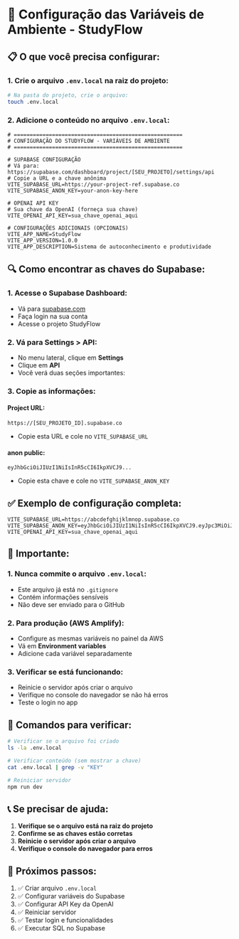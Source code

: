 # 🔧 Configuração das Variáveis de Ambiente - StudyFlow

## 📋 O que você precisa configurar:

### **1. Crie o arquivo `.env.local` na raiz do projeto:**

```bash
# Na pasta do projeto, crie o arquivo:
touch .env.local
```

### **2. Adicione o conteúdo no arquivo `.env.local`:**

```env
# =====================================================
# CONFIGURAÇÃO DO STUDYFLOW - VARIÁVEIS DE AMBIENTE
# =====================================================

# SUPABASE CONFIGURAÇÃO
# Vá para: https://supabase.com/dashboard/project/[SEU_PROJETO]/settings/api
# Copie a URL e a chave anônima
VITE_SUPABASE_URL=https://your-project-ref.supabase.co
VITE_SUPABASE_ANON_KEY=your-anon-key-here

# OPENAI API KEY
# Sua chave da OpenAI (forneça sua chave)
VITE_OPENAI_API_KEY=sua_chave_openai_aqui

# CONFIGURAÇÕES ADICIONAIS (OPCIONAIS)
VITE_APP_NAME=StudyFlow
VITE_APP_VERSION=1.0.0
VITE_APP_DESCRIPTION=Sistema de autoconhecimento e produtividade
```

## 🔍 Como encontrar as chaves do Supabase:

### **1. Acesse o Supabase Dashboard:**
- Vá para [supabase.com](https://supabase.com)
- Faça login na sua conta
- Acesse o projeto StudyFlow

### **2. Vá para Settings > API:**
- No menu lateral, clique em **Settings**
- Clique em **API**
- Você verá duas seções importantes:

### **3. Copie as informações:**

#### **Project URL:**
```
https://[SEU_PROJETO_ID].supabase.co
```
- Copie esta URL e cole no `VITE_SUPABASE_URL`

#### **anon public:**
```
eyJhbGciOiJIUzI1NiIsInR5cCI6IkpXVCJ9...
```
- Copie esta chave e cole no `VITE_SUPABASE_ANON_KEY`

## ✅ Exemplo de configuração completa:

```env
VITE_SUPABASE_URL=https://abcdefghijklmnop.supabase.co
VITE_SUPABASE_ANON_KEY=eyJhbGciOiJIUzI1NiIsInR5cCI6IkpXVCJ9.eyJpc3MiOiJzdXBhYmFzZSIsInJlZiI6ImFiY2RlZmdoaWprbG1ub3AiLCJyb2xlIjoiYW5vbiIsImlhdCI6MTYzNDU2Nzg5MCwiZXhwIjoxOTUwMTQzODkwfQ.example
VITE_OPENAI_API_KEY=sua_chave_openai_aqui
```

## 🚨 Importante:

### **1. Nunca commite o arquivo `.env.local`:**
- Este arquivo já está no `.gitignore`
- Contém informações sensíveis
- Não deve ser enviado para o GitHub

### **2. Para produção (AWS Amplify):**
- Configure as mesmas variáveis no painel da AWS
- Vá em **Environment variables**
- Adicione cada variável separadamente

### **3. Verificar se está funcionando:**
- Reinicie o servidor após criar o arquivo
- Verifique no console do navegador se não há erros
- Teste o login no app

## 🔧 Comandos para verificar:

```bash
# Verificar se o arquivo foi criado
ls -la .env.local

# Verificar conteúdo (sem mostrar a chave)
cat .env.local | grep -v "KEY"

# Reiniciar servidor
npm run dev
```

## 📞 Se precisar de ajuda:

1. **Verifique se o arquivo está na raiz do projeto**
2. **Confirme se as chaves estão corretas**
3. **Reinicie o servidor após criar o arquivo**
4. **Verifique o console do navegador para erros**

## 🎯 Próximos passos:

1. ✅ Criar arquivo `.env.local`
2. ✅ Configurar variáveis do Supabase
3. ✅ Configurar API Key da OpenAI
4. ✅ Reiniciar servidor
5. ✅ Testar login e funcionalidades
6. ✅ Executar SQL no Supabase
